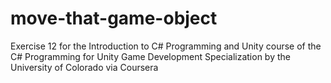 # move-that-game-object
Exercise 12 for the Introduction to C# Programming and Unity course of the C# Programming for Unity Game Development Specialization by the University of Colorado via Coursera
